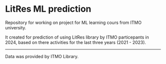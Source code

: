 # LitRes ML prediction

Repository for working on project for ML learning cours from ITMO university.

It created for prediction of using LitRes library by ITMO particepants in 2024, based on there activities for the last three years (2021 - 2023).

---
Data was provided by ITMO Library. 

